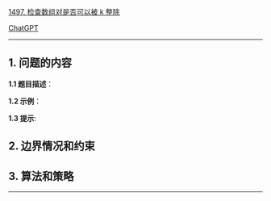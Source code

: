 [1497. 检查数组对是否可以被 k 整除](https://leetcode.cn/problems/check-if-array-pairs-are-divisible-by-k)

[ChatGPT](chat.openai.com)

---

## 1. 问题的内容
**1.1 题目描述**：

**1.2 示例**：

**1.3 提示**:

## 2. 边界情况和约束


## 3. 算法和策略

---

